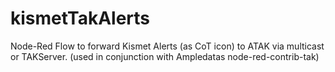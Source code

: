 # kismetTakAlerts
Node-Red Flow to forward Kismet Alerts (as CoT icon) to ATAK via multicast or TAKServer. (used in conjunction with Ampledatas node-red-contrib-tak)
